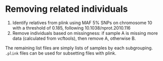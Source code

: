 # Removing related individuals

1. Identify relatives from plink using MAF 5% SNPs on chromosome 10 with a threshold of 0.185, following 10.1038/nprot.2010.116
2. Remove individuals based on missingness: if sample A is missing more data (calculated from vcftools), then remove A, otherwise B.

The remaining list files are simply lists of samples by each subgrouping. `.plink` files can be used for subsetting files with plink. 